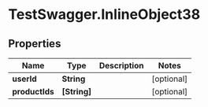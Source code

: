 # TestSwagger.InlineObject38

## Properties

Name | Type | Description | Notes
------------ | ------------- | ------------- | -------------
**userId** | **String** |  | [optional] 
**productIds** | **[String]** |  | [optional] 


